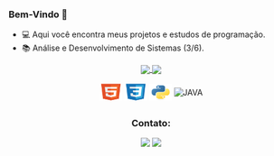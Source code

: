 ### Bem-Vindo 👋
<ul>
  <li>💻 Aqui você encontra meus projetos e estudos de programação.</li>
  <li>📚 Análise e Desenvolvimento de Sistemas (3/6).</li>
</ul>

<div align="center" height="190em">
  
<a href="https://github.com/ABeatrizSC">
  <img height=180 align="center" src="https://github-readme-stats.vercel.app/api?username=ABeatrizSC&theme=transparent&rank_icon=github&title_color=6d1997&show_icons=true&border_color=525252&custom_title=Stats" />
</a>
<a href="https://github.com/ABeatrizSC">
  <img height=180 align="center" src="https://github-readme-stats.vercel.app/api/top-langs/?username=ABeatrizSC&layout=compact&theme=transparent&title_color=6d1997&border_color=525252" />
</a>
  
  <div style="display: inline_block"><br>
    <img align="center" alt="HTML" height="30" width="40" src="https://raw.githubusercontent.com/devicons/devicon/master/icons/html5/html5-original.svg">
    <img align="center" alt="CSS" height="30" width="40" src="https://raw.githubusercontent.com/devicons/devicon/master/icons/css3/css3-original.svg">
    <img align="center" alt="Python" height="30" width="40" src="https://raw.githubusercontent.com/devicons/devicon/master/icons/python/python-original.svg">
    <img align="center" alt="JAVA" height="60" width="40" src="https://cdn.jsdelivr.net/gh/devicons/devicon/icons/java/java-original-wordmark.svg">
  </div>
</div>

##

<div align="center"> 
  <h3>Contato:</h3>
  <a href = "mailto:anabeatrizscarmoni@gmail.com"><img src="https://img.shields.io/badge/-Gmail-%23333?style=for-the-badge&logo=gmail&logoColor=white" target="_blank"></a>
  <a href="#"_blank"><img src="https://img.shields.io/badge/-LinkedIn-%230077B5?style=for-the-badge&logo=linkedin&logoColor=white" target="_blank"></a> 
</div>
